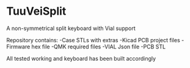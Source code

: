 # TuuVeiSplit
A non-symmetrical split keyboard with Vial support

Repository contains:
-Case STLs with extras
-Kicad PCB project files
-Firmware hex file
-QMK required files
-VIAL Json file
-PCB STL


All tested working and keyboard has been built accordingly
